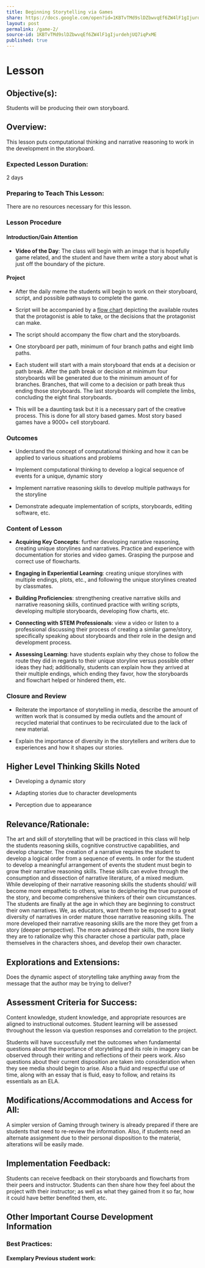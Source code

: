 ```yaml
---
title: Beginning Storytelling via Games
share: https://docs.google.com/open?id=1KBTvTMd9slDZbwvqEf6ZW4lF1gIjurdehjUQ7iqPxME
layout: post
permalink: /game-2/
source-id: 1KBTvTMd9slDZbwvqEf6ZW4lF1gIjurdehjUQ7iqPxME
published: true
---
```

#  Lesson

##  Objective(s):

Students will be producing their own storyboard.

##  Overview:

This lesson puts computational thinking and narrative reasoning to work in the development in the storyboard.

###  Expected Lesson Duration:

2 days

###  Preparing to Teach This Lesson:

There are no resources necessary for this lesson.

   

###  Lesson Procedure

  

####   Introduction/Gain Attention

    

-  **Video of the Day**: The class will begin with an image that is hopefully game related, and the student and have them write a story about what is just off the boundary of the picture.

####  Project

-   After the daily meme the students will begin to work on their storyboard, script, and possible pathways to complete the game.

    

-   Script will be accompanied by a [flow chart](https://www.draw.io/) depicting the available routes that the protagonist is able to take, or the decisions that the protagonist can make.

    

-   The script should accompany the flow chart and the storyboards.

    

-   One storyboard per path, minimum of four branch paths and eight limb paths.

    

-   Each student will start with a main storyboard that ends at a decision or path break. After the path break or decision at minimum four storyboards will be generated due to the minimum amount of for branches. Branches, that will come to a decision or path break thus ending those storyboards. The last storyboards will complete the limbs, concluding the eight final storyboards.

    

-   This will be a daunting task but it is a necessary part of the creative process. This is done for all story based games. Most story based games have a 9000+ cell storyboard.

    

###  Outcomes

-   Understand the concept of computational thinking and how it can be applied to various situations and problems

    

-   Implement computational thinking to develop a logical sequence of events for a unique, dynamic story

    

-   Implement narrative reasoning skills to develop multiple pathways for the storyline

    

-   Demonstrate adequate implementation of scripts, storyboards, editing software, etc.

###  Content of Lesson

- **Acquiring Key Concepts**: further developing narrative reasoning, creating unique storylines and narratives. Practice and experience with documentation for stories and video games. Grasping the purpose and correct use of flowcharts.

- **Engaging in Experiential Learning**: creating unique storylines with multiple endings, plots, etc., and following the unique storylines created by classmates.

- **Building Proficiencies**: strengthening creative narrative skills and narrative reasoning skills, continued practice with writing scripts, developing multiple storyboards, developing flow charts, etc.

- **Connecting with STEM Professionals**: view a video or listen to a professional discussing their process of creating a similar game/story, specifically speaking about storyboards and their role in the design and development process.

- **Assessing Learning**: have students explain why they chose to follow the route they did in regards to their unique storyline versus possible other ideas they had; additionally, students can explain how they arrived at their multiple endings, which ending they favor, how the storyboards and flowchart helped or hindered them, etc.

    

###   Closure and Review

-   Reiterate the importance of storytelling in media, describe the amount of written work that is consumed by media outlets and the amount of recycled material that continues to be recirculated due to the lack of new material.

    

-   Explain the importance of diversity in the storytellers and writers due to experiences and how it shapes our stories.

    

##  Higher Level Thinking Skills Noted

    

-   Developing a dynamic story

    

-   Adapting stories due to character developments

    

-   Perception due to appearance

    

##  Relevance/Rationale:

The art and skill of storytelling that will be practiced in this class will help the students reasoning skills, cognitive constructive capabilities, and develop character. The creation of a narrative requires the student to develop a logical order from a sequence of events. In order for the student to develop a meaningful arrangement of events the student must begin to grow their narrative reasoning skills. These skills can evolve through the consumption and dissection of narrative literature, of a mixed medium. While developing of their narrative reasoning skills the students should/ will become more empathetic to others, wise to deciphering the true purpose of the story, and become comprehensive thinkers of their own circumstances. The students are finally at the age in which they are beginning to construct their own narratives. We, as educators, want them to be exposed to a great diversity of narratives in order mature those narrative reasoning skills. The more developed their narrative reasoning skills are the more they get from a story (deeper perspective). The more advanced their skills, the more likely they are to rationalize why this character chose a particular path, place themselves in the characters shoes, and develop their own character.

  

##  Explorations and Extensions:

Does the dynamic aspect of storytelling take anything away from the message that the author may be trying to deliver?

##  Assessment Criteria for Success:

Content knowledge, student knowledge, and appropriate resources are aligned to instructional outcomes. Student learning will be assessed throughout the lesson via question responses and correlation to the project.

Students will have successfully met the outcomes when fundamental questions about the importance of storytelling and its role in imagery can be observed through their writing and reflections of their peers work. Also questions about their current disposition are taken into consideration when they see media should begin to arise. Also a fluid and respectful use of time, along with an essay that is fluid, easy to follow, and retains its essentials as an ELA.

##  Modifications/Accommodations and Access for All:

A simpler version of Gaming through twinery is already prepared if there are students that need to re-review the information. Also, if students need an alternate assignment due to their personal disposition to the material, alterations will be easily made.

##  Implementation Feedback:

Students can receive feedback on their storyboards and flowcharts from their peers and instructor. Students can then share how they feel about the project with their instructor; as well as what they gained from it so far, how it could have better benefited them, etc.

##  Other Important Course Development Information

###  Best Practices:

#### Exemplary Previous student work:

